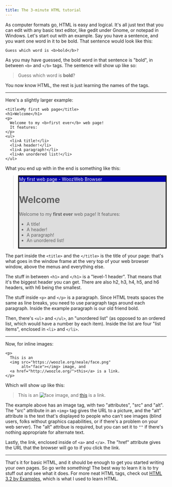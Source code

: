 ```yaml
---
title: The 3-minute HTML tutorial
---
```


As computer formats go, HTML is easy and logical.  It's all just text
that you can edit with any basic text editor, like gedit under Gnome, or
notepad in Windows.  Let's start out with an example.  Say you have a
sentence, and you want one word in it to be bold.  That sentence would
look like this:

    Guess which word is <b>bold</b>?

As you may have guessed, the bold word in that sentence is "bold", in
between `<b>` and `</b>` tags.  The sentence will show up like so:

> Guess which word is <b>bold</b>?

You now know HTML, the rest is just learning the names of the tags.

---

Here's a slightly larger example:

    <title>My first web page</title>
    <h1>Welcome</h1>
    <p>
      Welcome to my <b>first ever</b> web page!
      It features:
    </p>
    <ul>
      <li>A title!</li>
      <li>A header!</li>
      <li>A paragraph!</li>
      <li>An unordered list!</li>
    </ul>

What you end up with in the end is something like this:

> <div style="background: #ddd; border: solid black 3px;">
>   <div style="background: #00A; color: white; width: 100%;">
>     My first web page - WoozWeb Browser
>   </div>
>   <h1 style="text-align: left;">Welcome</h1>
>   <p>
>      Welcome to my <b>first ever</b> web page!
>      It features:
>   </p>
>   <ul>
>     <li>A title!</li>
>     <li>A header!</li>
>     <li>A paragraph!</li>
>     <li>An unordered list!</li>
>   </ul>
> </div>

The part inside the `<title>` and the `</title>` is the title of your
page: that's what goes in the window frame at the very top of your web
browser window, above the menus and everything else.

The stuff in between `<h1>` and `</h1>` is a "level-1 header".  That
means that it's the biggest header you can get.  There are also h2, h3,
h4, h5, and h6 headers, with h6 being the smallest.

The stuff inside `<p>` and `</p>` is a paragraph.  Since HTML treats
spaces the same as line breaks, you need to use paragraph tags around
each paragraph.  Inside the example paragraph is our old friend bold.

Then, there's `<ul>` and `</ul>`, an
"unordered list" (as opposed to an ordered list, which would have a
number by each item).  Inside the list are four "list items", enclosed
in `<li>` and `</li>`.

----

Now, for inline images:

    <p>
      This is an
      <img src="https://woozle.org/neale/face.png"
           alt="face"></img> image, and
      <a href="http://woozle.org/">this</a> is a link.
    </p>

Which will show up like this:

>  <p>This is an <img src="https://woozle.org/neale/face.png"
>  alt="face" /> image, and
>  <a href="http://woozle.org/">this</a> is a link.

The example above has an image tag, with two "attributes", "src" and
"alt".  The "src" attribute in an `<img>` tag gives the URL to a
picture, and the "alt" attribute is the text that's displayed to people
who can't see images (blind users, folks without graphics capabilities,
or if there's a problem on your web server).  The "alt" attribue is
required, but you can set it to `""` if there's nothing appropriate for
alternate text.

Lastly, the link, enclosed inside of `<a>` and `</a>`.  The "href"
attribute gives the URL that the browser will go to if you click the
link.

---

That's it for basic HTML, and it should be enough to get you started
writing your own pages.  So go write something!  The best way to learn
it is to try stuff out and see what it does.  For more neat HTML tags,
check out [HTML 3.2 by
Examples](http://www.cs.tut.fi/~jkorpela/HTML3.2/), which is what I used
to learn HTML.
